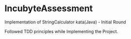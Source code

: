 # IncubyteAssessment

Implementation of StringCalculator kata(Java) - Initial Round

Followed TDD principles while Implementing the Project.





